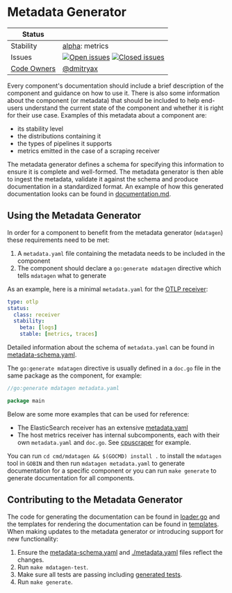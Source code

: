 # Metadata Generator

<!-- status autogenerated section -->
| Status        |           |
| ------------- |-----------|
| Stability     | [alpha]: metrics   |
| Issues        | [![Open issues](https://img.shields.io/github/issues-search/open-telemetry/opentelemetry-collector-contrib?query=is%3Aissue%20is%3Aopen%20label%3Acmd%2Fmdatagen%20&label=open&color=orange&logo=opentelemetry)](https://github.com/open-telemetry/opentelemetry-collector-contrib/issues?q=is%3Aopen+is%3Aissue+label%3Acmd%2Fmdatagen) [![Closed issues](https://img.shields.io/github/issues-search/open-telemetry/opentelemetry-collector-contrib?query=is%3Aissue%20is%3Aclosed%20label%3Acmd%2Fmdatagen%20&label=closed&color=blue&logo=opentelemetry)](https://github.com/open-telemetry/opentelemetry-collector-contrib/issues?q=is%3Aclosed+is%3Aissue+label%3Acmd%2Fmdatagen) |
| [Code Owners](https://github.com/open-telemetry/opentelemetry-collector-contrib/blob/main/CONTRIBUTING.md#becoming-a-code-owner)    | [@dmitryax](https://www.github.com/dmitryax) |

[alpha]: https://github.com/open-telemetry/opentelemetry-collector#alpha
<!-- end autogenerated section -->

Every component's documentation should include a brief description of the component and guidance on how to use it.
There is also some information about the component (or metadata) that should be included to help end-users understand the current state of the component and whether it is right for their use case.
Examples of this metadata about a component are:

* its stability level
* the distributions containing it
* the types of pipelines it supports
* metrics emitted in the case of a scraping receiver

The metadata generator defines a schema for specifying this information to ensure it is complete and well-formed.
The metadata generator is then able to ingest the metadata, validate it against the schema and produce documentation in a standardized format.
An example of how this generated documentation looks can be found in [documentation.md](https://github.com/open-telemetry/opentelemetry-collector/blob/main/cmd/mdatagen/internal/samplereceiver/documentation.md).

## Using the Metadata Generator

In order for a component to benefit from the metadata generator (`mdatagen`) these requirements need to be met:
1. A `metadata.yaml` file containing the metadata needs to be included in the component
2. The component should declare a `go:generate mdatagen` directive which tells `mdatagen` what to generate

As an example, here is a minimal `metadata.yaml` for the [OTLP receiver](https://github.com/open-telemetry/opentelemetry-collector/tree/main/receiver/otlpreceiver):
```yaml
type: otlp
status:
  class: receiver
  stability:
    beta: [logs]
    stable: [metrics, traces]
```

Detailed information about the schema of `metadata.yaml` can be found in [metadata-schema.yaml](./metadata-schema.yaml).

The `go:generate mdatagen` directive is usually defined in a `doc.go` file in the same package as the component, for example:
```go
//go:generate mdatagen metadata.yaml

package main
```

Below are some more examples that can be used for reference:

* The ElasticSearch receiver has an extensive [metadata.yaml](https://github.com/open-telemetry/opentelemetry-collector-contrib/tree/main/receiver/elasticsearchreceiver/metadata.yaml)
* The host metrics receiver has internal subcomponents, each with their own `metadata.yaml` and `doc.go`. See [cpuscraper](https://github.com/open-telemetry/opentelemetry-collector-contrib/tree/main/receiver/hostmetricsreceiver/internal/scraper/cpuscraper) for example.

You can run `cd cmd/mdatagen && $(GOCMD) install .` to install the `mdatagen` tool in `GOBIN` and then run `mdatagen metadata.yaml` to generate documentation for a specific component or you can run `make generate` to generate documentation for all components.

## Contributing to the Metadata Generator

The code for generating the documentation can be found in [loader.go](./loader.go) and the templates for rendering the documentation can be found in [templates](./templates).
When making updates to the metadata generator or introducing support for new functionality:

1. Ensure the [metadata-schema.yaml](./metadata-schema.yaml) and [./metadata.yaml](metadata.yaml) files reflect the changes.
2. Run `make mdatagen-test`.
3. Make sure all tests are passing including [generated tests](./internal/samplereceiver/internal/metadata/generated_metrics_test.go).
4. Run `make generate`.
